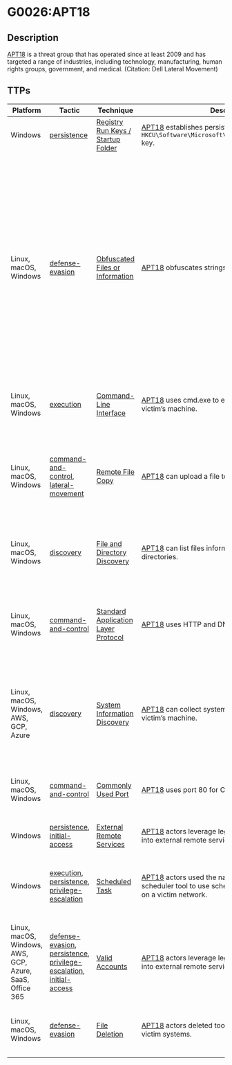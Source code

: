 # G0026:APT18

## Description

[APT18](https://attack.mitre.org/groups/G0026) is a threat group that has operated since at least 2009 and has targeted a range of industries, including technology, manufacturing, human rights groups, government, and medical. (Citation: Dell Lateral Movement)

## TTPs

|Platform|Tactic|Technique|Description|Data Sources|
|---|---|---|---|---|
|Windows|[persistence](https://attack.mitre.org/tactics/persistence/) |[Registry Run Keys / Startup Folder](https://attack.mitre.org/techniques/T1060/) |[APT18](https://attack.mitre.org/groups/G0026) establishes persistence via the <code>HKCU\Software\Microsoft\Windows\CurrentVersion\Run</code> key. |Windows Registry, File monitoring|
|Linux, macOS, Windows|[defense-evasion](https://attack.mitre.org/tactics/defense-evasion/) |[Obfuscated Files or Information](https://attack.mitre.org/techniques/T1027/) |[APT18](https://attack.mitre.org/groups/G0026) obfuscates strings in the payload. |Network protocol analysis, Process use of network, File monitoring, Malware reverse engineering, Binary file metadata, Process command-line parameters, Environment variable, Process monitoring, Windows event logs, Network intrusion detection system, Email gateway, SSL/TLS inspection|
|Linux, macOS, Windows|[execution](https://attack.mitre.org/tactics/execution/) |[Command-Line Interface](https://attack.mitre.org/techniques/T1059/) |[APT18](https://attack.mitre.org/groups/G0026) uses cmd.exe to execute commands on the victim’s machine. |Process monitoring, Process command-line parameters|
|Linux, macOS, Windows|[command-and-control](https://attack.mitre.org/tactics/command-and-control/), [lateral-movement](https://attack.mitre.org/tactics/lateral-movement/) |[Remote File Copy](https://attack.mitre.org/techniques/T1105/) |[APT18](https://attack.mitre.org/groups/G0026) can upload a file to the victim’s machine. |File monitoring, Packet capture, Process use of network, Netflow/Enclave netflow, Network protocol analysis, Process monitoring|
|Linux, macOS, Windows|[discovery](https://attack.mitre.org/tactics/discovery/) |[File and Directory Discovery](https://attack.mitre.org/techniques/T1083/) |[APT18](https://attack.mitre.org/groups/G0026) can list files information for specific directories. |File monitoring, Process monitoring, Process command-line parameters|
|Linux, macOS, Windows|[command-and-control](https://attack.mitre.org/tactics/command-and-control/) |[Standard Application Layer Protocol](https://attack.mitre.org/techniques/T1071/) |[APT18](https://attack.mitre.org/groups/G0026) uses HTTP and DNS for C2 communications. |Packet capture, Netflow/Enclave netflow, Process use of network, Malware reverse engineering, Process monitoring|
|Linux, macOS, Windows, AWS, GCP, Azure|[discovery](https://attack.mitre.org/tactics/discovery/) |[System Information Discovery](https://attack.mitre.org/techniques/T1082/) |[APT18](https://attack.mitre.org/groups/G0026) can collect system information from the victim’s machine. |Azure activity logs, Stackdriver logs, AWS CloudTrail logs, Process monitoring, Process command-line parameters|
|Linux, macOS, Windows|[command-and-control](https://attack.mitre.org/tactics/command-and-control/) |[Commonly Used Port](https://attack.mitre.org/techniques/T1043/) |[APT18](https://attack.mitre.org/groups/G0026) uses port 80 for C2 communications. |Packet capture, Netflow/Enclave netflow, Process use of network, Process monitoring|
|Windows|[persistence](https://attack.mitre.org/tactics/persistence/), [initial-access](https://attack.mitre.org/tactics/initial-access/) |[External Remote Services](https://attack.mitre.org/techniques/T1133/) |[APT18](https://attack.mitre.org/groups/G0026) actors leverage legitimate credentials to log into external remote services. |Authentication logs|
|Windows|[execution](https://attack.mitre.org/tactics/execution/), [persistence](https://attack.mitre.org/tactics/persistence/), [privilege-escalation](https://attack.mitre.org/tactics/privilege-escalation/) |[Scheduled Task](https://attack.mitre.org/techniques/T1053/) |[APT18](https://attack.mitre.org/groups/G0026) actors used the native [at](https://attack.mitre.org/software/S0110) Windows task scheduler tool to use scheduled tasks for execution on a victim network. |File monitoring, Process monitoring, Process command-line parameters, Windows event logs|
|Linux, macOS, Windows, AWS, GCP, Azure, SaaS, Office 365|[defense-evasion](https://attack.mitre.org/tactics/defense-evasion/), [persistence](https://attack.mitre.org/tactics/persistence/), [privilege-escalation](https://attack.mitre.org/tactics/privilege-escalation/), [initial-access](https://attack.mitre.org/tactics/initial-access/) |[Valid Accounts](https://attack.mitre.org/techniques/T1078/) |[APT18](https://attack.mitre.org/groups/G0026) actors leverage legitimate credentials to log into external remote services. |AWS CloudTrail logs, Stackdriver logs, Authentication logs, Process monitoring|
|Linux, macOS, Windows|[defense-evasion](https://attack.mitre.org/tactics/defense-evasion/) |[File Deletion](https://attack.mitre.org/techniques/T1107/) |[APT18](https://attack.mitre.org/groups/G0026) actors deleted tools and batch files from victim systems. |File monitoring, Process command-line parameters, Binary file metadata|
